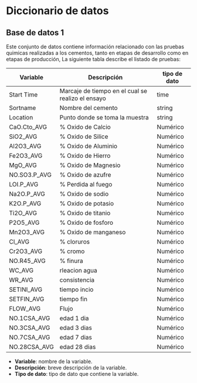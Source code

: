 
# Diccionario de datos

## Base de datos 1

Este conjunto de datos contiene información relacionado con las pruebas quimicas realizadas a los cementos, tanto en etapas de desarrollo como en etapas de producción, La siguiente tabla describe el listado de pruebas:


| Variable | Descripción	| tipo de dato | 
| --- | --- | --- |
| Start Time | 	Marcaje de tiempo en el cual se realizo el ensayo | 	time  |
| Sortname 	|  Nombre del cemento | 	 string |
| Location | Punto donde se toma la muestra	| string |
| CaO.Cto_AVG | % Oxido de Calcio	| Numérico |
| SiO2_AVG | % Oxido de Silice	| Numérico |
| Al2O3_AVG | % Oxido de Aluminio	| Numérico |
| Fe2O3_AVG | % Oxido de Hierro	| Numérico |
| MgO_AVG | % Oxido de Magnesio	| Numérico |
| NO.SO3.P_AVG | % Oxido de azufre 	| Numérico |
| LOI.P_AVG | % Perdida al fuego 	| Numérico |
| Na2O.P_AVG | % Oxido de sodio 	| Numérico |
| K2O.P_AVG | % Oxido de potasio 	| Numérico |
| Ti2O_AVG | % Oxido de titanio 	| Numérico |
| P2O5_AVG | % Oxido de fosforo 	| Numérico |
| Mn2O3_AVG | % Oxido de manganeso 	| Numérico |
| Cl_AVG | % cloruros 	| Numérico |
| Cr2O3_AVG | % cromo 	| Numérico |
| NO.R45_AVG | % finura 	| Numérico |
| WC_AVG | rleacion agua 	| Numérico |
| WR_AVG | consistencia 	| Numérico |
| SETINI_AVG | tiempo incio 	| Numérico |
| SETFIN_AVG | tiempo fin 	| Numérico |
| FLOW_AVG | Flujo 	| Numérico |
| NO.1CSA_AVG | edad 1 dia 	| Numérico |
| NO.3CSA_AVG | edad 3 dias 	| Numérico |
| NO.7CSA_AVG | edad 7 dias 	| Numérico |
| NO.28CSA_AVG | edad 28 dias 	| Numérico |



- **Variable**: nombre de la variable.
- **Descripción**: breve descripción de la variable.
- **Tipo de dato**: tipo de dato que contiene la variable.
